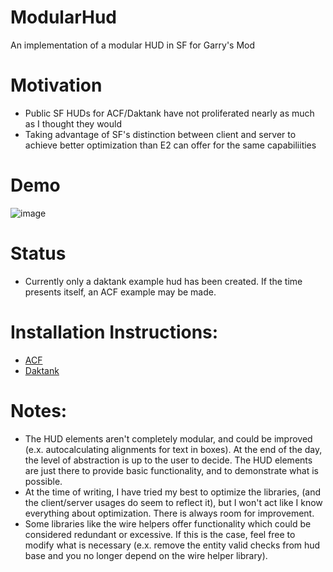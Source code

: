 # ModularHud
An implementation of a modular HUD in SF for Garry's Mod

# Motivation
- Public SF HUDs for ACF/Daktank have not proliferated nearly as much as I thought they would
- Taking advantage of SF's distinction between client and server to achieve better optimization than E2 can offer for the same capabiliities

# Demo
![image](https://user-images.githubusercontent.com/109800352/210301162-1db72574-db24-42d1-9156-e32a79638dbd.png)

# Status
- Currently only a daktank example hud has been created. If the time presents itself, an ACF example may be made.

# Installation Instructions:
- [ACF](https://github.com/LengthenedGradient/ModularHud/wiki/ACF-HUD-Element-Documentation)
- [Daktank](https://github.com/LengthenedGradient/ModularHud/wiki/Daktank-HUD-Setup-Guide)

# Notes:
- The HUD elements aren't completely modular, and could be improved (e.x. autocalculating alignments for text in boxes). At the end of the day, the level of abstraction is up to the user to decide. The HUD elements are just there to provide basic functionality, and to demonstrate what is possible.
- At the time of writing, I have tried my best to optimize the libraries, (and the client/server usages do seem to reflect it), but I won't act like I know everything about optimization. There is always room for improvement.
- Some libraries like the wire helpers offer functionality which could be considered redundant or excessive. If this is the case, feel free to modify what is necessary (e.x. remove the entity valid checks from hud base and you no longer depend on the wire helper library).
